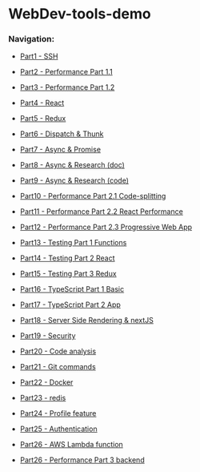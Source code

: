 # WebDev-tools-demo

### Navigation:

- [Part1 - SSH](https://github.com/DonghaoWu/WebDev-tools-demo/blob/master/SSH/SSH-Readme.md) 

- [Part2 - Performance Part 1.1](https://github.com/DonghaoWu/WebDev-tools-demo/blob/master/Performance-Part1/PP1.1-Readme.md) 

- [Part3 - Performance Part 1.2](https://github.com/DonghaoWu/WebDev-tools-demo/blob/master/Performance-Part1/PP1.2-Readme.md) 

- [Part4 - React](https://github.com/DonghaoWu/WebDev-tools-demo/blob/master/React%2BRedux%2Bwebpack/React-Readme.md) 

- [Part5 - Redux](https://github.com/DonghaoWu/WebDev-tools-demo/blob/master/React%2BRedux%2Bwebpack/Redux-Readme.md) 

- [Part6 - Dispatch & Thunk](https://github.com/DonghaoWu/WebDev-tools-demo/blob/master/React%2BRedux%2Bwebpack/Dispatch-Thunk.md) 

- [Part7 - Async & Promise](https://github.com/DonghaoWu/WebDev-tools-demo/blob/master/Async/Async-Promise.md) 

- [Part8 - Async & Research (doc)](https://github.com/DonghaoWu/WebDev-tools-demo/blob/master/Async/Async-Research(doc).md) 

- [Part9 - Async & Research (code)](https://github.com/DonghaoWu/WebDev-tools-demo/blob/master/Async/Async-Research(code).md) 

- [Part10 - Performance Part 2.1 Code-splitting](https://github.com/DonghaoWu/WebDev-tools-demo/blob/master/Performance-Part2/Code-splitting.md) 

- [Part11 - Performance Part 2.2 React Performance](https://github.com/DonghaoWu/WebDev-tools-demo/blob/master/Performance-Part2/React-Performance.md) 

- [Part12 - Performance Part 2.3 Progressive Web App](https://github.com/DonghaoWu/WebDev-tools-demo/blob/master/Performance-Part2/Progressive-Web-App.md) 

- [Part13 - Testing Part 1 Functions](https://github.com/DonghaoWu/WebDev-tools-demo/blob/master/Testing/Testing-function.md)

- [Part14 - Testing Part 2 React](https://github.com/DonghaoWu/WebDev-tools-demo/blob/master/Testing/Testing-React.md)

- [Part15 - Testing Part 3 Redux](https://github.com/DonghaoWu/WebDev-tools-demo/blob/master/Testing/Testing-Redux.md)

- [Part16 - TypeScript Part 1 Basic](https://github.com/DonghaoWu/WebDev-tools-demo/blob/master/TypeScript/Basic.md)

- [Part17 - TypeScript Part 2 App](https://github.com/DonghaoWu/WebDev-tools-demo/blob/master/TypeScript/TypeScript%40App.md)

- [Part18 - Server Side Rendering & nextJS](https://github.com/DonghaoWu/WebDev-tools-demo/blob/master/Server-side-rendering/SSR-nextJS.md)

- [Part19 - Security](https://github.com/DonghaoWu/WebDev-tools-demo/blob/master/Security/Security.md)

- [Part20 - Code analysis](https://github.com/DonghaoWu/WebDev-tools-demo/blob/master/Code-Analysis/Code-Analysis.md)

- [Part21 - Git commands](https://github.com/DonghaoWu/WebDev-tools-demo/blob/master/Git/Git(Chinese).md)

- [Part22 - Docker](https://github.com/DonghaoWu/WebDev-tools-demo/blob/master/Docker/Docker.md)

- [Part23 - redis](https://github.com/DonghaoWu/WebDev-tools-demo/blob/master/Redis/Redis.md)

- [Part24 - Profile feature](https://github.com/DonghaoWu/WebDev-tools-demo/blob/master/Profile-feature/Profile-feature.md)

- [Part25 - Authentication](https://github.com/DonghaoWu/WebDev-tools-demo/blob/master/Authentication/Authentication.md)

- [Part26 - AWS Lambda function](https://github.com/DonghaoWu/WebDev-tools-demo/blob/master/AWS/AWS.md)

- [Part26 - Performance Part 3 backend](https://github.com/DonghaoWu/WebDev-tools-demo/blob/master/Performance-Part3/PP3.md)